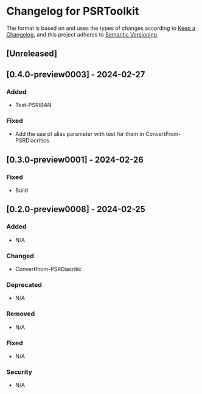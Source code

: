 # Changelog for PSRToolkit

The format is based on and uses the types of changes according to [Keep a Changelog](https://keepachangelog.com/en/1.0.0/),
and this project adheres to [Semantic Versioning](https://semver.org/spec/v2.0.0.html).

## [Unreleased]

## [0.4.0-preview0003] - 2024-02-27

### Added

- Test-PSRIBAN

### Fixed

- Add the use of alias parameter with test for them in ConvertFrom-PSRDiacritics

## [0.3.0-preview0001] - 2024-02-26

### Fixed

- Build

## [0.2.0-preview0008] - 2024-02-25

### Added

- N/A

### Changed

- ConvertFrom-PSRDiacritic

### Deprecated

- N/A

### Removed

- N/A

### Fixed

- N/A

### Security

- N/A
